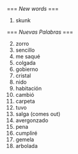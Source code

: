 === *New words* ===

1. skunk

=== *Nuevas Palabras* ===

2. zorro
3. sencillo
4. me saqué
5. colgada
6. gobierno
7. cristal
8. nido
9. habitación
10. cambió
11. carpeta
12. tuvo
13. salga (comes out)
14. avergonzado
15. pena
16. cumpliré
17. gemela
18. arbolada
